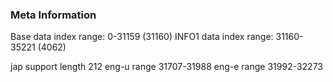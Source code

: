 ### Meta Information

Base data index range: 0-31159 (31160)
INFO1 data index range: 31160-35221 (4062)

jap support length 212
eng-u range 31707-31988
eng-e range 31992-32273
